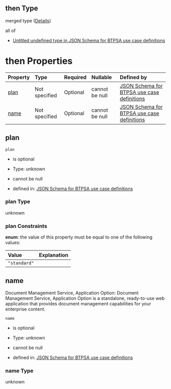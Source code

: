 ## then Type

merged type ([Details](btpsa-usecase-properties-services-items-allof-2-then-allof-52-then.md))

all of

*   [Untitled undefined type in JSON Schema for BTPSA use case definitions](btpsa-usecase-properties-services-items-allof-2-then-allof-52-then-allof-0.md "check type definition")

# then Properties

| Property      | Type          | Required | Nullable       | Defined by                                                                                                                                                                                                            |
| :------------ | :------------ | :------- | :------------- | :-------------------------------------------------------------------------------------------------------------------------------------------------------------------------------------------------------------------- |
| [plan](#plan) | Not specified | Optional | cannot be null | [JSON Schema for BTPSA use case definitions](btpsa-usecase-properties-services-items-allof-2-then-allof-52-then-properties-plan.md "undefined#/properties/services/items/allOf/2/then/allOf/52/then/properties/plan") |
| [name](#name) | Not specified | Optional | cannot be null | [JSON Schema for BTPSA use case definitions](btpsa-usecase-properties-services-items-allof-2-then-allof-52-then-properties-name.md "undefined#/properties/services/items/allOf/2/then/allOf/52/then/properties/name") |

## plan



`plan`

*   is optional

*   Type: unknown

*   cannot be null

*   defined in: [JSON Schema for BTPSA use case definitions](btpsa-usecase-properties-services-items-allof-2-then-allof-52-then-properties-plan.md "undefined#/properties/services/items/allOf/2/then/allOf/52/then/properties/plan")

### plan Type

unknown

### plan Constraints

**enum**: the value of this property must be equal to one of the following values:

| Value        | Explanation |
| :----------- | :---------- |
| `"standard"` |             |

## name

Document Management Service, Application Option: Document Management Service, Application Option is a standalone, ready-to-use web application that provides document management capabilities for your enterprise content.

`name`

*   is optional

*   Type: unknown

*   cannot be null

*   defined in: [JSON Schema for BTPSA use case definitions](btpsa-usecase-properties-services-items-allof-2-then-allof-52-then-properties-name.md "undefined#/properties/services/items/allOf/2/then/allOf/52/then/properties/name")

### name Type

unknown
